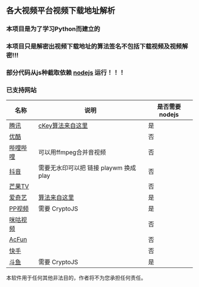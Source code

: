 ##  各大视频平台视频下载地址解析

###  本项目是为了学习Python而建立的

### 本项目只是解密出视频下载地址的算法签名不包括下载视频及视频解密!!!

### 部分代码从js种截取依赖 [nodejs](https://nodejs.org/) 运行！！！

### 已支持网站

| 名称 | 说明 | 是否需要nodejs |
| ---- | ---- | ---- |
|  [腾讯](https://v.qq.com/)     | [cKey算法来自这里](https://github.com/ZSAIm/iqiyi-parser/blob/master/js/tencent.js) | 是 |
|   [优酷](https://www.youku.com/)   |  | 否 |
|  [哔哩哔哩](https://www.bilibili.com/)    |可以用ffmpeg合并音视频  | 否 |
|   [抖音](https://www.iesdouyin.com/)    | 需要无水印可以把 链接 playwm 换成play | 否 |
| [芒果TV](https://www.mgtv.com) |  | 否 |
|  [爱奇艺](https://www.iqiyi.com/) | [算法来自这里](https://github.com/ZSAIm/iqiyi-parser/blob/master/js/iqiyi_2019-08.js) | 是             |
| [PP视频](https://v.pptv.com/) | 需要 CryptoJS | 是 |
| [咪咕视频](https://www.miguvideo.com/) | | 否 |
| [AcFun](https://www.acfun.cn/) | | 否 |
| [快手](https://www.kuaishou.com/) | | 否 |
| [斗鱼](https://www.douyu.com/) |需要 CryptoJS | 是 |

本软件用于任何其他非法目的，作者将不为您承担任何责任。